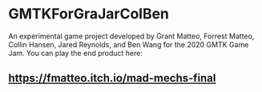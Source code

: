 # GMTKForGraJarColBen


An experimental game project developed by Grant Matteo, Forrest Matteo, Collin Hansen, Jared Reynolds, and Ben Wang for the 2020 GMTK Game Jam. You can play the end product here: 

## https://fmatteo.itch.io/mad-mechs-final
